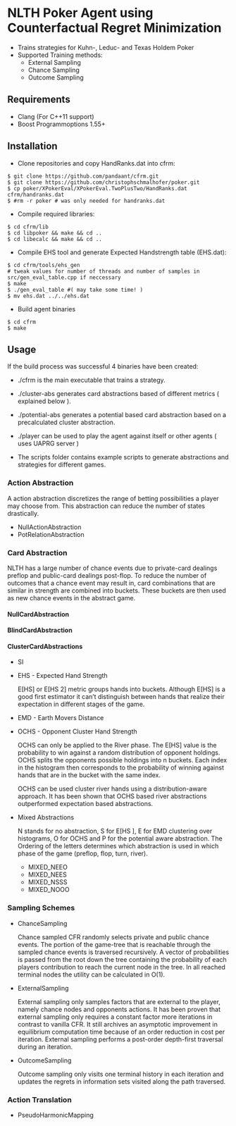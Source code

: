 # NLTH Poker Agent using Counterfactual Regret Minimization

* Trains strategies for Kuhn-, Leduc- and Texas Holdem Poker
* Supported Training methods:
  * External Sampling
  * Chance Sampling
  * Outcome Sampling

## Requirements
* Clang (For C++11 support)
* Boost Programmoptions 1.55+

## Installation
* Clone repositories and copy HandRanks.dat into cfrm:
```
$ git clone https://github.com/pandaant/cfrm.git
$ git clone https://github.com/christophschmalhofer/poker.git
$ cp poker/XPokerEval/XPokerEval.TwoPlusTwo/HandRanks.dat cfrm/handranks.dat
$ #rm -r poker # was only needed for handranks.dat
```
* Compile required libraries:
```shell
$ cd cfrm/lib
$ cd libpoker && make && cd ..
$ cd libecalc && make && cd ..
```
* Compile EHS tool and generate Expected Handstrength table (EHS.dat):
```shell
$ cd cfrm/tools/ehs_gen
# tweak values for number of threads and number of samples in src/gen_eval_table.cpp if neccessary
$ make
$ ./gen_eval_table #( may take some time! )
$ mv ehs.dat ../../ehs.dat
```
* Build agent binaries
```shell
$ cd cfrm 
$ make
```

## Usage
If the build process was successful 4 binaries have been created:

* ./cfrm is the main executable that trains a strategy.
* ./cluster-abs generates card abstractions based of different metrics ( explained below ).
* ./potential-abs generates a potential based card abstraction based on a precalculated cluster abstraction.
* ./player can be used to play the agent against itself or other agents ( uses UAPRG server )

* The scripts folder contains example scripts to generate abstractions and strategies for different games.

### Action Abstraction

A action abstraction discretizes the range of betting possibilities a player may choose from.
This abstraction can reduce the number of states drastically. 

* NullActionAbstraction 
* PotRelationAbstraction

### Card Abstraction

NLTH has a large number of chance events due to private-card dealings preflop and public-card
dealings post-flop. To reduce the number of outcomes that a chance event may result in, card
combinations that are similar in strength are combined into buckets. These buckets are then
used as new chance events in the abstract game.

#### NullCardAbstraction
#### BlindCardAbstraction
#### ClusterCardAbstractions
* SI

* EHS - Expected Hand Strength

  E[HS] or E[HS 2] metric groups hands into buckets.
  Although E[HS] is a good first estimator it can’t distinguish between hands that realize their
  expectation in different stages of the game.

* EMD - Earth Movers Distance

* OCHS - Opponent Cluster Hand Strength

  OCHS can only be applied to the River phase. The E[HS] value is the probability to win against a random
  distribution of opponent holdings. OCHS splits the opponents possible holdings into n buckets.
  Each index in the histogram then corresponds to the probability of winning against hands that
  are in the bucket with the same index.

  OCHS can be used cluster river hands using a distribution-aware approach. It has been shown
  that OCHS based river abstractions outperformed expectation based abstractions.

* Mixed Abstractions

  N stands for no abstraction, S for E[HS ], E for EMD clustering over histograms, O for OCHS and P for
  the potential aware abstraction. The Ordering of the letters determines which abstraction is used in which phase of the game (preflop, flop, turn, river).

  * MIXED_NEEO
  * MIXED_NEES
  * MIXED_NSSS
  * MIXED_NOOO

### Sampling Schemes

* ChanceSampling

  Chance sampled CFR randomly selects private and public chance events. The portion of the
  game-tree that is reachable through the sampled chance events is traversed recursively. A vector
  of probabilities is passed from the root down the tree containing the probability of each players
  contribution to reach the current node in the tree. In all reached terminal nodes the utility can
  be calculated in O(1).

* ExternalSampling

  External sampling only samples factors that are external to the player, namely chance nodes
  and opponents actions. It has been proven that external sampling only requires a constant
  factor more iterations in contrast to vanilla CFR. It still archives an asymptotic improvement in
  equilibrium computation time because of an order reduction in cost per iteration. External
  sampling performs a post-order depth-first traversal during an iteration.

* OutcomeSampling

  Outcome sampling only visits one terminal history in each iteration and updates the
  regrets in information sets visited along the path traversed.

### Action Translation 

* PseudoHarmonicMapping
